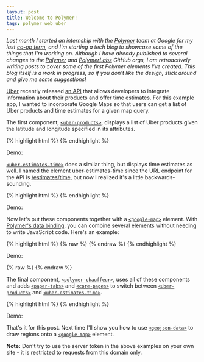 ```yaml
---
layout: post
title: Welcome to Polymer!
tags: polymer web uber
---
```


<link rel="import" href="/bower_components/polymer-chauffeur/elements/polymer-chauffeur.html">

_Last month I started an internship with the [Polymer](https://www.polymer-project.org/) team at Google for my last [co-op term](https://uwaterloo.ca/hire/), and I'm starting a tech blog to showcase some of the things that I'm working on. Although I have already published to several changes to the [Polymer](https://github.com/Polymer) and [PolymerLabs](https://github.com/PolymerLabs) GitHub orgs, I am retroactively writing posts to cover some of the first Polymer elements I've created. This blog itself is a work in progress, so if you don't like the design, stick around and give me some suggestions!_

[Uber](https://www.uber.com/) recently released [an API](https://developer.uber.com/) that allows developers to integrate information about their products and offer time estimates. For this example app, I wanted to incorporate Google Maps so that users can get a list of Uber products and time estimates for a given map query.

The first component, [`<uber-products>`], displays a list of Uber products given the latitude and longitude specified in its attributes.

{% highlight html %}
<uber-products
  latitude="37.77493"
  longitude="-122.41942"
  servertoken="l2DIhEmUbKH3j8Dn6-bFEDnFpkEcyj76HGfPUY8b">
</uber-products>
{% endhighlight %}

Demo:

<uber-products
  latitude="37.77493"
  longitude="-122.41942"
  servertoken="l2DIhEmUbKH3j8Dn6-bFEDnFpkEcyj76HGfPUY8b">
</uber-products>

[`<uber-estimates-time>`] does a similar thing, but displays time estimates as well. I named the element uber-estimates-time since the URL endpoint for the API is [/estimates/time](https://developer.uber.com/v1/endpoints/#time-estimates), but now I realized it's a little backwards-sounding.

{% highlight html %}
<uber-estimates-time
  latitude="37.77493"
  longitude="-122.41942"
  servertoken="l2DIhEmUbKH3j8Dn6-bFEDnFpkEcyj76HGfPUY8b">
</uber-estimates-time>
{% endhighlight %}

Demo:

<uber-estimates-time
  latitude="37.77493"
  longitude="-122.41942"
  servertoken="l2DIhEmUbKH3j8Dn6-bFEDnFpkEcyj76HGfPUY8b">
</uber-estimates-time>

Now let's put these components together with a [`<google-map>`](https://github.com/GoogleWebComponents/google-map) element. With [Polymer's data binding](http://www.polymer-project.org/docs/polymer/databinding.html), you can combine several elements without needing to write JavaScript code. Here's an example:

{% highlight html %}
{% raw %}
<template is="auto-binding">
  <div horizontal layout>
    <core-icon icon="search" id="core_icon"></core-icon>
    <input is="core-input" placeholder="Location" id="query" value="345 Spear St. San Francisco" flex>
  </div>

  <google-map-search
    map="{{map}}"
    query="{{$.query.value}}"
    result="{{result}}">
  </google-map-search>

  <google-map
    block
    map="{{map}}"
    latitude="{{result.latitude}}"
    longitude="{{result.longitude}}"
    style="height: 200px">
    <google-map-marker
      latitude="{{result.latitude}}"
      longitude="{{result.longitude}}">
    </google-map-marker>
  </google-map>

  <uber-estimates-time
    latitude="{{result.latitude}}"
    longitude="{{result.longitude}}"
    servertoken="l2DIhEmUbKH3j8Dn6-bFEDnFpkEcyj76HGfPUY8b">
  </uber-estimates-time>
</template>
{% endraw %}
{% endhighlight %}

Demo:

{% raw %}
<template is="auto-binding">
  <div horizontal layout>
    <core-icon icon="search" id="core_icon"></core-icon>
    <input is="core-input" placeholder="Location" id="query" value="345 Spear St. San Francisco" flex>
  </div>

  <google-map-search
    map="{{map}}"
    query="{{$.query.value}}"
    result="{{result}}">
  </google-map-search>

  <google-map
    block
    map="{{map}}"
    latitude="{{result.latitude}}"
    longitude="{{result.longitude}}"
    style="height: 200px">
    <google-map-marker
      latitude="{{result.latitude}}"
      longitude="{{result.longitude}}">
    </google-map-marker>
  </google-map>

  <uber-estimates-time
    latitude="{{result.latitude}}"
    longitude="{{result.longitude}}"
    servertoken="l2DIhEmUbKH3j8Dn6-bFEDnFpkEcyj76HGfPUY8b">
  </uber-estimates-time>
</template>
{% endraw %}

The final component, [`<polymer-chauffeur>`](https://github.com/PolymerLabs/polymer-chauffeur/blob/gh-pages/elements/polymer-chauffeur.html), uses all of these components and adds [`<paper-tabs>`](https://github.com/polymer/paper-tabs) and [`<core-pages>`](https://github.com/polymer/core-pages) to switch between [`<uber-products>`] and [`<uber-estimates-time>`].

{% highlight html %}
<polymer-chauffeur
  block
  style="height: 500px"
  servertoken="l2DIhEmUbKH3j8Dn6-bFEDnFpkEcyj76HGfPUY8b">
</polymer-chauffeur>
{% endhighlight %}

Demo:

<polymer-chauffeur
  block
  style="position:relative; height: 500px;"
  servertoken="l2DIhEmUbKH3j8Dn6-bFEDnFpkEcyj76HGfPUY8b">
</polymer-chauffeur>

That's it for this post. Next time I'll show you how to use [`<geojson-data>`](https://github.com/polymerlabs/geojson-data) to draw regions onto a [`<google-map>`](https://github.com/GoogleWebComponents/google-map) element.

**Note:** Don't try to use the server token in the above examples on your own site - it is restricted to requests from this domain only.

[`<uber-products>`]: https://github.com/PolymerLabs/polymer-chauffeur/blob/gh-pages/elements/uber-products.html
[`<uber-estimates-time>`]: https://github.com/PolymerLabs/polymer-chauffeur/blob/gh-pages/elements/uber-estimates-time.html
